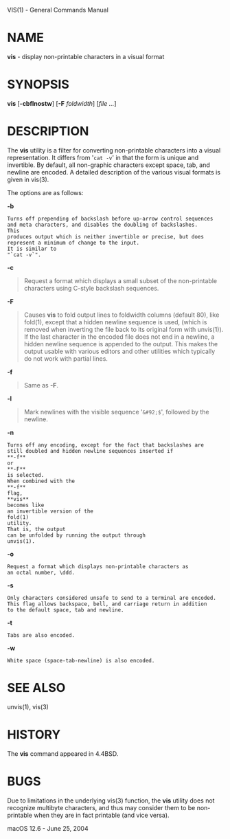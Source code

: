 VIS(1) - General Commands Manual

# NAME

**vis** - display non-printable characters in a visual format

# SYNOPSIS

**vis**
\[**-cbflnostw**]
\[**-F**&nbsp;*foldwidth*]
\[*file&nbsp;...*]

# DESCRIPTION

The
**vis**
utility is a filter for converting non-printable characters
into a visual representation.
It differs from
'`cat -v`'
in that
the form is unique and invertible.
By default, all non-graphic
characters except space, tab, and newline are encoded.
A detailed description of the
various visual formats is given in
vis(3).

The options are as follows:

**-b**

	Turns off prepending of backslash before up-arrow control sequences
	and meta characters, and disables the doubling of backslashes.
	This
	produces output which is neither invertible or precise, but does
	represent a minimum of change to the input.
	It is similar to
	"`cat -v`".

**-c**

> Request a format which displays a small subset of the
> non-printable characters using C-style backslash sequences.

**-F**

> Causes
> **vis**
> to fold output lines to foldwidth columns (default 80), like
> fold(1),
> except
> that a hidden newline sequence is used, (which is removed
> when inverting the file back to its original form with
> unvis(1)).
> If the last character in the encoded file does not end in a newline,
> a hidden newline sequence is appended to the output.
> This makes
> the output usable with various editors and other utilities which
> typically do not work with partial lines.

**-f**

> Same as
> **-F**.

**-l**

> Mark newlines with the visible sequence
> '`&#92;$`',
> followed by the newline.

**-n**

	Turns off any encoding, except for the fact that backslashes are
	still doubled and hidden newline sequences inserted if
	**-f**
	or
	**-F**
	is selected.
	When combined with the
	**-f**
	flag,
	**vis**
	becomes like
	an invertible version of the
	fold(1)
	utility.
	That is, the output
	can be unfolded by running the output through
	unvis(1).

**-o**

	Request a format which displays non-printable characters as
	an octal number, \ddd.

**-s**

	Only characters considered unsafe to send to a terminal are encoded.
	This flag allows backspace, bell, and carriage return in addition
	to the default space, tab and newline.

**-t**

	Tabs are also encoded.

**-w**

	White space (space-tab-newline) is also encoded.

# SEE ALSO

unvis(1),
vis(3)

# HISTORY

The
**vis**
command appeared in
4.4BSD.

# BUGS

Due to limitations in the underlying
vis(3)
function, the
**vis**
utility
does not recognize multibyte characters, and thus may consider them to be
non-printable when they are in fact printable (and vice versa).

macOS 12.6 - June 25, 2004
